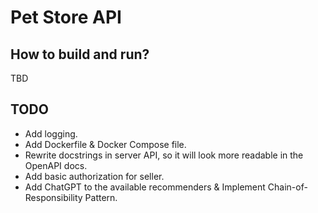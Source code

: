 # Pet Store API

## How to build and run?

TBD

## TODO
- Add logging.
- Add Dockerfile & Docker Compose file.
- Rewrite docstrings in server API, so it will look more readable in the OpenAPI docs.
- Add basic authorization for seller.
- Add ChatGPT to the available recommenders & Implement Chain-of-Responsibility Pattern.
